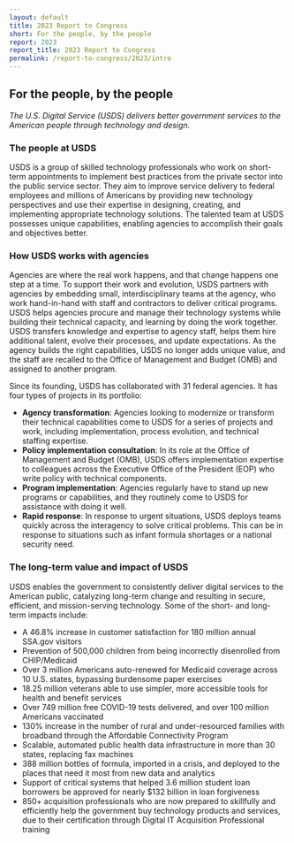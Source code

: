 ```yaml
---
layout: default
title: 2023 Report to Congress
short: For the people, by the people
report: 2023
report_title: 2023 Report to Congress
permalink: /report-to-congress/2023/intro
---
```

## For the people, by the people 

*The U.S. Digital Service (USDS) delivers better government services to the American people through technology and design.* 

### The people at USDS

USDS is a group of skilled technology professionals who work on short-term appointments to implement best practices from the private sector into the public service sector. They aim to improve service delivery to federal employees and millions of Americans by providing new technology perspectives and use their expertise in designing, creating, and implementing appropriate technology solutions. The talented team at USDS possesses unique capabilities, enabling agencies to accomplish their goals and objectives better.

### How USDS works with agencies

Agencies are where the real work happens, and that change happens one step at a time. To support their work and evolution, USDS partners with agencies by embedding small, interdisciplinary teams at the agency, who work hand-in-hand with staff and contractors to deliver critical programs. USDS helps agencies procure and manage their technology systems while building their technical capacity, and learning by doing the work together. USDS transfers knowledge and expertise to agency staff, helps them hire additional talent, evolve their processes, and update expectations. As the agency builds the right capabilities, USDS no longer adds unique value, and the staff are recalled to the Office of Management and Budget (OMB) and assigned to another program.

Since its founding, USDS has collaborated with 31 federal agencies. It has four types of projects in its portfolio:
-    **Agency transformation**: Agencies looking to modernize or transform their technical capabilities come to USDS for a series of projects and work, including implementation, process evolution, and technical staffing expertise.
-   **Policy implementation consultation**: In its role at the Office of Management and Budget (OMB), USDS offers implementation expertise to colleagues across the Executive Office of the President (EOP) who write policy with technical components.
-    **Program implementation**: Agencies regularly have to stand up new programs or capabilities, and they routinely come to USDS for assistance with doing it well.
-    **Rapid response**: In response to urgent situations, USDS deploys teams quickly across the interagency to solve critical problems. This can be in response to situations such as infant formula shortages or a national security need. 

### The long-term value and impact of USDS

USDS enables the government to consistently deliver digital services to the American public, catalyzing long-term change and resulting in secure, efficient, and mission-serving technology. Some of the short- and long-term impacts include: 

-  A 46.8% increase in customer satisfaction for 180 million annual SSA.gov visitors
-  Prevention of 500,000 children from being incorrectly disenrolled from CHIP/Medicaid
-  Over 3 million Americans auto-renewed for Medicaid coverage across 10 U.S. states, bypassing burdensome paper exercises
-  18.25 million veterans able to use simpler, more accessible tools for health and benefit services
-  Over 749 million free COVID-19 tests delivered, and over 100 million Americans vaccinated
-  130% increase in the number of rural and under-resourced families with broadband through the Affordable Connectivity Program 
-  Scalable, automated public health data infrastructure in more than 30 states, replacing fax machines
-  388 million bottles of formula, imported in a crisis, and deployed to the places that need it most from new data and analytics
-  Support of critical systems that helped 3.6 million student loan borrowers be approved for nearly $132 billion in loan forgiveness
-  850+ acquisition professionals who are now prepared to skillfully and efficiently help the government buy technology products and services, due to their certification through Digital IT Acquisition Professional training
